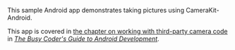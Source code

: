 This sample Android app demonstrates
taking pictures using CameraKit-Android.

This app is covered in 
[the chapter on working with third-party camera code](https://commonsware.com/Android/previews/using-the-camera-via-3rd-party-apps)
in [*The Busy Coder's Guide to Android Development*](https://commonsware.com/Android/).


